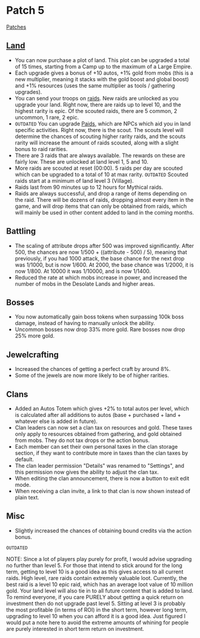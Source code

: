 # Patch 5

[Patches](patches.md)

## [Land](land.md)

- You can now purchase a plot of land. This plot can be upgraded a total of 15 times, starting from a Camp up to the maximum of a Large Empire.
- Each upgrade gives a bonus of +10 autos, +1% gold from mobs (this is a new multiplier, meaning it stacks with the gold boost and global boost) and +1% resources (uses the same multiplier as tools / gathering upgrades).
- You can send your troops on [raids](/land/raids.md). New raids are unlocked as you upgrade your land. Right now, there are raids up to level 10, and the highest rarity is epic. Of the scouted raids, there are 5 common, 2 uncommon, 1 rare, 2 epic.
- `OUTDATED` You can upgrade [Paids](/land/personnel.md), which are NPCs which aid you in land specific activities. Right now, there is the scout. The scouts level will determine the chances of scouting higher rarity raids, and the scouts rarity will increase the amount of raids scouted, along with a slight bonus to raid rarities.
- There are 3 raids that are always available. The rewards on these are fairly low. These are unlocked at land level 1, 5 and 10.
- More raids are scouted at reset (00:00). 5 raids per day are scouted which can be upgraded to a total of 10 at max rarity. `OUTDATED` Scouted raids start at a minimum of land level 3 (Village).
- Raids last from 90 minutes up to 12 hours for Mythical raids.
- Raids are always successful, and drop a range of items depending on the raid. There will be dozens of raids, dropping almost every item in the game, and will drop items that can only be obtained from raids, which will mainly be used in other content added to land in the coming months.

## Battling

- The scaling of attribute drops after 500 was improved significantly. After 500, the chances are now 1/500 + ((attribute - 500) / 5), meaning that previously, if you had 1000 attack, the base chance for the next drop was 1/1000, but is now 1/600. At 2000, the base chance was 1/2000, it is now 1/800. At 10000 it was 1/10000, and is now 1/1400.
- Reduced the rate at which mobs increase in power, and increased the number of mobs in the Desolate Lands and higher areas.

## Bosses

- You now automatically gain boss tokens when surpassing 100k boss damage, instead of having to manually unlock the ability.
- Uncommon bosses now drop 33% more gold. Rare bosses now drop 25% more gold.

## Jewelcrafting

- Increased the chances of getting a perfect craft by around 8%.
- Some of the jewels are now more likely to be of higher rarities.

## Clans

- Added an Autos Totem which gives +2% to total autos per level, which is calculated after all additions to autos (base + purchased + land + whatever else is added in future).
- Clan leaders can now set a clan tax on resources and gold. These taxes only apply to resources obtained from gathering, and gold obtained from mobs. They do not tax drops or the action bonus.
- Each member can set their own personal taxes in the clan storage section, if they want to contribute more in taxes than the clan taxes by default.
- The clan leader permission "Details" was renamed to "Settings", and this permission now gives the ability to adjust the clan tax.
- When editing the clan announcement, there is now a button to exit edit mode.
- When receiving a clan invite, a link to that clan is now shown instead of plain text.

## Misc

- Slightly increased the chances of obtaining bound credits via the action bonus.


`OUTDATED`

NOTE: Since a lot of players play purely for profit, I would advise upgrading no further than level 5. For those that intend to stick around for the long term, getting to level 10 is a good idea as this gives access to all current raids. High level, rare raids contain extremely valuable loot. Currently, the best raid is a level 10 epic raid, which has an average loot value of 10 million gold. Your land level will also tie in to all future content that is added to land. To remind everyone, if you care PURELY about getting a quick return on investment then do not upgrade past level 5. Sitting at level 3 is probably the most profitable (in terms of ROI) in the short term, however long term, upgrading to level 10 when you can afford it is a good idea. Just figured I would put a note here to avoid the extreme amounts of whining for people are purely interested in short term return on investment.
